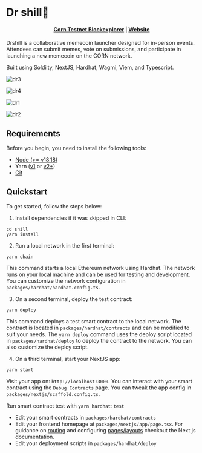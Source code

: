 # Dr shill🌽

<h4 align="center">
  <a href="https://testnet-explorer.usecorn.com/address/0x3B5A58D4388ed661F1F9FE479D3Cbf28E1d8AF29?tab=contract">Corn Testnet Blockexplorer</a> |
  <a href="https://drshill.vercel.app/">Website</a>
</h4>

Drshill is a collaborative memecoin launcher designed for in-person events. Attendees can submit memes, vote on submissions, and participate in launching a new memecoin on the CORN network.

 Built using Soldiity, NextJS, Hardhat, Wagmi, Viem, and Typescript.


![dr3](https://github.com/user-attachments/assets/6f56d0f5-8e0c-4384-9427-51e25ed17ce3)

![dr4](https://github.com/user-attachments/assets/da4cecd6-170c-4095-9374-afd3b41005c3)

![dr1](https://github.com/user-attachments/assets/0e6da78f-42f4-4c08-9d1f-f2864f09ff5f)

![dr2](https://github.com/user-attachments/assets/73632054-91fb-42c2-8c88-e401be82af34)



## Requirements

Before you begin, you need to install the following tools:

- [Node (>= v18.18)](https://nodejs.org/en/download/)
- Yarn ([v1](https://classic.yarnpkg.com/en/docs/install/) or [v2+](https://yarnpkg.com/getting-started/install))
- [Git](https://git-scm.com/downloads)

## Quickstart

To get started, follow the steps below:

1. Install dependencies if it was skipped in CLI:

```
cd shill
yarn install
```

2. Run a local network in the first terminal:

```
yarn chain
```

This command starts a local Ethereum network using Hardhat. The network runs on your local machine and can be used for testing and development. You can customize the network configuration in `packages/hardhat/hardhat.config.ts`.

3. On a second terminal, deploy the test contract:

```
yarn deploy
```

This command deploys a test smart contract to the local network. The contract is located in `packages/hardhat/contracts` and can be modified to suit your needs. The `yarn deploy` command uses the deploy script located in `packages/hardhat/deploy` to deploy the contract to the network. You can also customize the deploy script.

4. On a third terminal, start your NextJS app:

```
yarn start
```

Visit your app on: `http://localhost:3000`. You can interact with your smart contract using the `Debug Contracts` page. You can tweak the app config in `packages/nextjs/scaffold.config.ts`.

Run smart contract test with `yarn hardhat:test`

- Edit your smart contracts in `packages/hardhat/contracts`
- Edit your frontend homepage at `packages/nextjs/app/page.tsx`. For guidance on [routing](https://nextjs.org/docs/app/building-your-application/routing/defining-routes) and configuring [pages/layouts](https://nextjs.org/docs/app/building-your-application/routing/pages-and-layouts) checkout the Next.js documentation.
- Edit your deployment scripts in `packages/hardhat/deploy`
